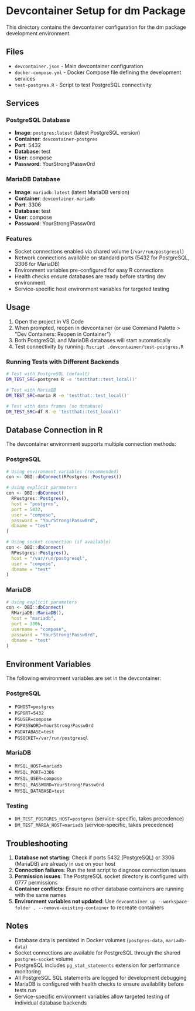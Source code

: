 # Devcontainer Setup for dm Package

This directory contains the devcontainer configuration for the dm package development environment.

## Files

- `devcontainer.json` - Main devcontainer configuration
- `docker-compose.yml` - Docker Compose file defining the development services
- `test-postgres.R` - Script to test PostgreSQL connectivity

## Services

### PostgreSQL Database

- **Image**: `postgres:latest` (latest PostgreSQL version)
- **Container**: `devcontainer-postgres`
- **Port**: 5432
- **Database**: test
- **User**: compose
- **Password**: YourStrong!Passw0rd

### MariaDB Database

- **Image**: `mariadb:latest` (latest MariaDB version)
- **Container**: `devcontainer-mariadb`
- **Port**: 3306
- **Database**: test
- **User**: compose
- **Password**: YourStrong!Passw0rd

### Features

- Socket connections enabled via shared volume (`/var/run/postgresql`)
- Network connections available on standard ports (5432 for PostgreSQL, 3306 for MariaDB)
- Environment variables pre-configured for easy R connections
- Health checks ensure databases are ready before starting dev environment
- Service-specific host environment variables for targeted testing

## Usage

1. Open the project in VS Code
2. When prompted, reopen in devcontainer (or use Command Palette > "Dev Containers: Reopen in Container")
3. Both PostgreSQL and MariaDB databases will start automatically
4. Test connectivity by running: `Rscript .devcontainer/test-postgres.R`

### Running Tests with Different Backends

```bash
# Test with PostgreSQL (default)
DM_TEST_SRC=postgres R -e 'testthat::test_local()'

# Test with MariaDB
DM_TEST_SRC=maria R -e 'testthat::test_local()'

# Test with data frames (no database)
DM_TEST_SRC=df R -e 'testthat::test_local()'
```

## Database Connection in R

The devcontainer environment supports multiple connection methods:

### PostgreSQL

```r
# Using environment variables (recommended)
con <- DBI::dbConnect(RPostgres::Postgres())

# Using explicit parameters
con <- DBI::dbConnect(
  RPostgres::Postgres(),
  host = "postgres",
  port = 5432,
  user = "compose",
  password = "YourStrong!Passw0rd",
  dbname = "test"
)

# Using socket connection (if available)
con <- DBI::dbConnect(
  RPostgres::Postgres(),
  host = "/var/run/postgresql",
  user = "compose",
  dbname = "test"
)
```

### MariaDB

```r
# Using explicit parameters
con <- DBI::dbConnect(
  RMariaDB::MariaDB(),
  host = "mariadb",
  port = 3306,
  username = "compose",
  password = "YourStrong!Passw0rd",
  dbname = "test"
)
```

## Environment Variables

The following environment variables are set in the devcontainer:

### PostgreSQL

- `PGHOST=postgres`
- `PGPORT=5432`
- `PGUSER=compose`
- `PGPASSWORD=YourStrong!Passw0rd`
- `PGDATABASE=test`
- `PGSOCKET=/var/run/postgresql`

### MariaDB

- `MYSQL_HOST=mariadb`
- `MYSQL_PORT=3306`
- `MYSQL_USER=compose`
- `MYSQL_PASSWORD=YourStrong!Passw0rd`
- `MYSQL_DATABASE=test`

### Testing

- `DM_TEST_POSTGRES_HOST=postgres` (service-specific, takes precedence)
- `DM_TEST_MARIA_HOST=mariadb` (service-specific, takes precedence)

## Troubleshooting

1. **Database not starting**: Check if ports 5432 (PostgreSQL) or 3306 (MariaDB) are already in use on your host
2. **Connection failures**: Run the test script to diagnose connection issues
3. **Permission issues**: The PostgreSQL socket directory is configured with 0777 permissions
4. **Container conflicts**: Ensure no other database containers are running with the same names
5. **Environment variables not updated**: Use `devcontainer up --workspace-folder . --remove-existing-container` to recreate containers

## Notes

- Database data is persisted in Docker volumes (`postgres-data`, `mariadb-data`)
- Socket connections are available for PostgreSQL through the shared `postgres-socket` volume
- PostgreSQL includes `pg_stat_statements` extension for performance monitoring
- All PostgreSQL SQL statements are logged for development debugging
- MariaDB is configured with health checks to ensure availability before tests run
- Service-specific environment variables allow targeted testing of individual database backends
